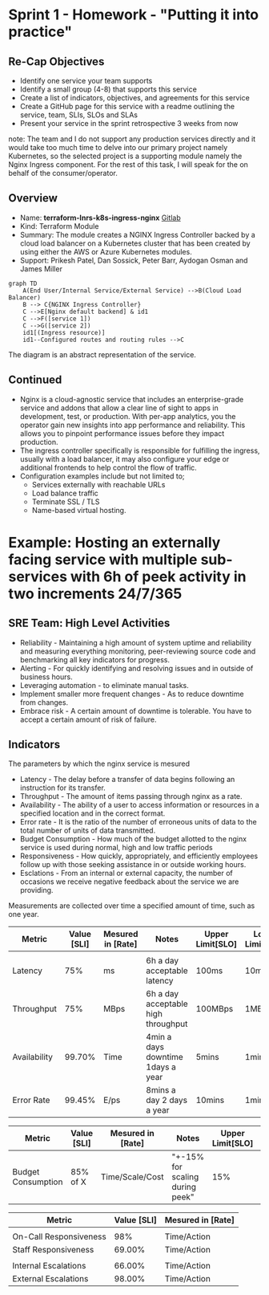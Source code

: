 # Sprint 1 - Homework - "Putting it into practice"

## Re-Cap Objectives

- Identify one service your team supports
- Identify a small group (4-8) that supports this service
- Create a list of indicators, objectives, and agreements for this service
- Create a GitHub page for this service with a readme outlining the service, team, SLIs, SLOs and SLAs
- Present your service in the sprint retrospective 3 weeks from now

note: The team and I do not support any production services directly and it would take too much time to delve into our primary project namely Kubernetes, so the selected project is a supporting module namely the Nginx Ingress component. For the rest of this task, I will speak for the on behalf of the consumer/operator.

## Overview

- Name: **terraform-lnrs-k8s-ingress-nginx** [Gitlab](https://gitlab.b2b.regn.net/terraform/official-modules/k8s/terraform-lnrs-k8s-ingress-nginx/)
- Kind: Terraform Module
- Summary: The module creates a NGINX Ingress Controller backed by a cloud load balancer on a Kubernetes cluster that has been created by using either the AWS or Azure Kubernetes modules.
- Support: Prikesh Patel, Dan Sossick, Peter Barr, Aydogan Osman and James Miller

```mermaid
graph TD
    A(End User/Internal Service/External Service) -->B(Cloud Load Balancer)
    B --> C{NGINX Ingress Controller}
    C -->E[Nginx default backend] & id1
    C -->F([service 1])
    C -->G([service 2])
    id1[(Ingress resource)]
    id1--Configured routes and routing rules -->C
```

The diagram is an abstract representation of the service.

## Continued

- Nginx is a cloud-agnostic service that includes an enterprise-grade service and addons that allow a clear line of sight to apps in development, test, or production. With per-app analytics, you the operator gain new insights into app performance and reliability. This allows you to  pinpoint performance issues before they impact production.
- The ingress controller specifically is responsible for fulfilling the ingress, usually with a load balancer, it may also configure your edge or additional frontends to help control the flow of traffic.
- Configuration examples include but not limited to;
  - Services externally with reachable URLs
  - Load balance traffic
  - Terminate SSL / TLS
  - Name-based virtual hosting.
  
# Example: Hosting an externally facing service with multiple sub-services with 6h of peek activity in two increments 24/7/365

## SRE Team: High Level Activities

- Reliability - Maintaining a high amount of system uptime and reliability
and measuring everything monitoring, peer-reviewing source code and benchmarking all key indicators for progress.
- Alerting - For quickly identifying and resolving issues and in outside of business hours.
- Leveraging automation - to eliminate manual tasks.
- Implement smaller more frequent changes - As to reduce downtime from changes.
- Embrace risk - A certain amount of downtime is tolerable. You have to accept a certain amount of risk of failure.

## Indicators

The parameters by which the nginx service is mesured

- Latency - The delay before a transfer of data begins following an instruction for its transfer.
- Throughput - The amount of items passing through nginx as a rate.
- Availability - The ability of a user to access information or resources in a specified location and in the correct format.
- Error rate - It is the ratio of the number of erroneous units of data to the total number of units of data transmitted.
- Budget Consumption - How much of the budget allotted to the nginx service is used during normal, high and low traffic periods
- Responsiveness - How quickly, appropriately, and efficiently employees follow up with those seeking assistance in or outside working hours.
- Esclations - From an internal or external capacity, the number of occasions we receive negative feedback about the service we are providing.

Measurements are collected over time a specified amount of time, such as one year.

| Metric       | Value [SLI] | Mesured in [Rate] | Notes                              | Upper Limit[SLO] | Lower Limit[SLO] | Customer Agreement[SLA] |
|--------------|-------------|-------------------|------------------------------------|------------------|------------------|-------------------------|
|              |             |                   |                                    |                  |                  |                         |
| Latency      | 75%         | ms                | 6h a day acceptable latency         | 100ms            | 10ms             |                         |
| Throughput   | 75%         | MBps              | 6h a day acceptable high throughput | 100MBps          | 1MBps            |                         |
| Availability | 99.70%      | Time              | 4min a days downtime 1days a year  | 5mins            | 1min             | 99.65%                  |
| Error Rate   | 99.45%      | E/ps              | 8mins a day 2 days a year          | 10mins           | 1min             |                         |

| Metric             | Value [SLI] | Mesured in [Rate] | Notes                           | Upper Limit[SLO] | Lower Limit[SLO] |
|--------------------|-------------|-------------------|---------------------------------|------------------|------------------|
| Budget Consumption | 85% of X    | Time/Scale/Cost   | "+-15% for scaling during peek" | 15%              | -15%             |

| Metric                 | Value [SLI] | Mesured in [Rate] |
|------------------------|-------------|-------------------|
|                        |             |                   |
| On-Call Responsiveness | 98%         | Time/Action       |
| Staff Responsiveness   | 69.00%      | Time/Action       |
|                        |             |                   |
| Internal Escalations   | 66.00%      | Time/Action       |
| External Escalations   | 98.00%      | Time/Action       |
